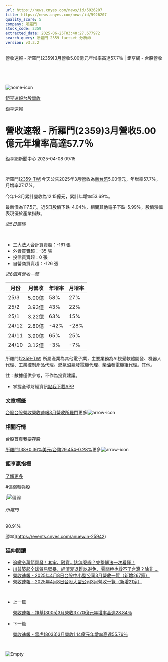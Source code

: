 ```yaml
---
url: https://news.cnyes.com/news/id/5926207
title: https://news.cnyes.com/news/id/5926207
quality_score: 5
company: 所羅門
stock_code: 2359
extracted_date: 2025-06-25T03:40:27.677972
search_query: 所羅門 2359 factset 分析師
version: v3.3.2
---
```


營收速報 - 所羅門(2359)3月營收5.00億元年增率高達57.7％ | 鉅亨網 - 台股營收

‌

‌

![home-icon](/assets/icons/breadCrumb/symbol-icon-home.svg)

[鉅亨速報](/news/cat/anue_live)[台股營收](/news/cat/tw_revenue)

鉅亨速報

# 營收速報 - 所羅門(2359)3月營收5.00億元年增率高達57.7％

鉅亨網新聞中心 2025-04-08 09:15

‌

所羅門([2359-TW](https://www.cnyes.com/twstock/2359))今天公告2025年3月營收為[新台幣](https://invest.cnyes.com/forex/detail/usdtwd)5.00億元，年增率57.7%，月增率27.17%。

今年1-3月累計營收為12.15億元，累計年增率53.69%。

最新價為117.5元，近5日股價下跌-4.04%，相關其他電子下跌-5.99%，股價漲幅表現優於產業指數。

*近5日籌碼*

‌

* 三大法人合計買賣超：-161 張
* 外資買賣超：-35 張
* 投信買賣超：0 張
* 自營商買賣超：-126 張

*近6個月營收一覽*

| 月份 | 月營收 | 年增率 | 月增率 |
| --- | --- | --- | --- |
| 25/3 | 5.00億 | 58% | 27% |
| 25/2 | 3.93億 | 43% | 22% |
| 25/1 | 3.22億 | 63% | 15% |
| 24/12 | 2.80億 | -42% | -28% |
| 24/11 | 3.90億 | 65% | 25% |
| 24/10 | 3.12億 | -3% | -7% |

所羅門([2359-TW](https://www.cnyes.com/twstock/2359)) 所屬產業為其他電子業，主要業務為AI視覺軟體開發、機器人代理、工業控制產品代理。燃氣沼氣發電機代理、柴油發電機組代理。其他。

註：數據僅供參考，不作為投資建議。

* 掌握全球財經資訊[點我下載APP](http://www.cnyes.com/app/?utm_source=mweb&utm_medium=HamMenuBanner&utm_campaign=fixed&utm_content=entr)

### 文章標籤

[台股](https://news.cnyes.com/tag/台股 "台股")[台股營收](https://news.cnyes.com/tag/台股營收 "台股營收")[營收速報](https://news.cnyes.com/tag/營收速報 "營收速報")[3月營收](https://news.cnyes.com/tag/3月營收 "3月營收")[所羅門](https://news.cnyes.com/tag/所羅門 "所羅門")更多![arrow-icon](/assets/icons/arrows/arrow-down.svg)

### 相關行情

[台股首頁](https://www.cnyes.com/twstock)[我要存股](https://supr.link/8OHaU)

[所羅門138+0.36%](https://www.cnyes.com/twstock/2359)[美元/台幣29.454-0.28%](https://invest.cnyes.com/forex/detail/USDTWD)更多![arrow-icon](/assets/icons/arrows/arrow-down.svg)

### 鉅亨贏指標

[了解更多](https://events.cnyes.com/anuewin-25942)

#偏弱轉強股

[![偏弱](/assets/icons/win-indicator/short.svg)

###### 所羅門

90.91%

勝率](https://events.cnyes.com/anuewin-25942)

### 延伸閱讀

* [追繳令萬箭齊發！套牢、融資…該怎麼辦？完整解法一次看懂！](/news/id/5925875)
* [川普築起全球貿易壁壘，經濟衰退難以避免，零關稅也救不了台灣？除非....](/news/id/5925024)
* [營收速報 - 2025年4月8日台股中小型公司3月營收一覽（新增267家）](/news/id/5925824)
* [營收速報 - 2025年4月8日台股大型公司3月營收一覽（新增21家）](/news/id/5925823)

‌

* 上一篇

  [營收速報 - 神基(3005)3月營收37.70億元年增率高達28.84％](/news/id/5927627)
* 下一篇

  [營收速報 - 雷虎(8033)3月營收1.14億元年增率高達55.76％](/news/id/5925394)

‌

![Empty](/assets/icons/skeleton/empty-image.svg)

‌